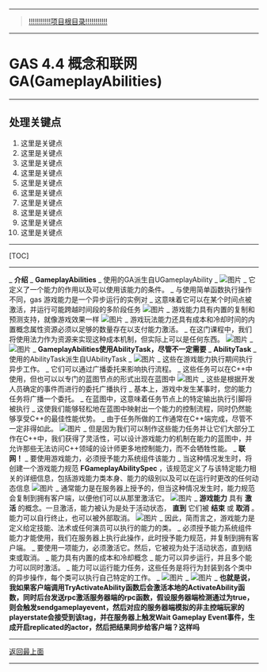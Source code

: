 ___________________________________________________________________________________________
> [!!!!!!!!!!!项目根目录!!!!!!!!!!!](./!!!!!!!!!!!项目目录!!!!!!!!!!!.md)

___________________________________________________________________________________________

# GAS 4.4 概念和联网 GA(GameplayAbilities)
___________________________________________________________________________________________
## 处理关键点
1. 这里是关键点
2. 这里是关键点
3. 这里是关键点
4. 这里是关键点
5. 这里是关键点
6. 这里是关键点
7. 这里是关键点
8. 这里是关键点
9. 这里是关键点
10. 这里是关键点
___________________________________________________________________________________________

[TOC]

___________________________________________________________________________________________

_ **介绍**
    _ **GameplayAbilities**
        _ 使用的GA派生自UGameplayAbility
            _  ![图片](https://github.com/liyunlong618/LiYunLongKnowledgeLibrary/blob/main/UECPP/Models/GAS/GAS_2_Aura/DetailContent/Image/GAS_024/539161_23139.png?raw=true)
        _ 它定义了一个能力的作用以及可以使用该能力的条件。
        _ 与使用简单函数执行操作不同，gas 游戏能力是一个异步运行的实例对
        _ 这意味着它可以在某个时间点被激活，并运行可能跨越时间段的多阶段任务 ![图片](https://github.com/liyunlong618/LiYunLongKnowledgeLibrary/blob/main/UECPP/Models/GAS/GAS_2_Aura/DetailContent/Image/GAS_024/161364_528138.png?raw=true)
        _ 游戏能力具有内置的复制和预测支持，就像游戏效果一样 ![图片](https://github.com/liyunlong618/LiYunLongKnowledgeLibrary/blob/main/UECPP/Models/GAS/GAS_2_Aura/DetailContent/Image/GAS_024/115591_411973.png?raw=true)
        _ 游戏玩法能力还具有成本和冷却时间的内置概念属性资源必须以足够的数量存在以支付能力激活。
        _ 在这门课程中，我们将使用法力作为资源来实现这种成本机制，但实际上可以是任何东西。 ![图片](https://github.com/liyunlong618/LiYunLongKnowledgeLibrary/blob/main/UECPP/Models/GAS/GAS_2_Aura/DetailContent/Image/GAS_024/177024_116542.png?raw=true)
        _  ![图片](https://github.com/liyunlong618/LiYunLongKnowledgeLibrary/blob/main/UECPP/Models/GAS/GAS_2_Aura/DetailContent/Image/GAS_024/88229_677269.png?raw=true)
        _ **GameplayAbilities使用AbilityTask，尽管不一定需要**
    _ **AbilityTask**
        _ 使用的AbilityTask派生自UAbilityTask
            _  ![图片](https://github.com/liyunlong618/LiYunLongKnowledgeLibrary/blob/main/UECPP/Models/GAS/GAS_2_Aura/DetailContent/Image/GAS_024/318393_451467.png?raw=true)
        _ 这些在游戏能力执行期间执行异步工作。
        _ 它们可以通过广播委托来影响执行流程。
        _ 这些任务可以在C++中使用，但也可以以专门的蓝图节点的形式出现在蓝图中 ![图片](https://github.com/liyunlong618/LiYunLongKnowledgeLibrary/blob/main/UECPP/Models/GAS/GAS_2_Aura/DetailContent/Image/GAS_024/399233_723203.png?raw=true)
        _ 这些是根据开发人员确定的事件而进行的委托广播执行
        _ 基本上，游戏中发生某事时，您的能力任务将广播一个委托。
        _ 在蓝图中，这意味着任务节点上的特定输出执行引脚将被执行
        _ 这使我们能够轻松地在蓝图中映射出一个能力的控制流程，同时仍然能够享受C++的最佳性能优势。
        _ 由于任务所做的工作通常在C++端完成，尽管不一定非得如此。 ![图片](https://github.com/liyunlong618/LiYunLongKnowledgeLibrary/blob/main/UECPP/Models/GAS/GAS_2_Aura/DetailContent/Image/GAS_024/130939_978088.png?raw=true)
        _ 但是因为我们可以制作这些能力任务并让它们大部分工作在C++中，我们获得了灵活性，可以设计游戏能力的机制在能力的蓝图中，并允许那些无法访问C++领域的设计师更多地控制能力，而不会牺牲性能。
    _ **联网！**
        _ 要使用游戏能力，必须授予能力系统组件该能力
        _ 当这种情况发生时，将创建一个游戏能力规范 **FGameplayAbilitySpec** ，该规范定义了与该特定能力相关的详细信息，包括游戏能力类本身、能力的级别以及可以在运行时更改的任何动态信息 ![图片](https://github.com/liyunlong618/LiYunLongKnowledgeLibrary/blob/main/UECPP/Models/GAS/GAS_2_Aura/DetailContent/Image/GAS_024/626992_233060.png?raw=true)
        _ 通常能力是在服务器上授予的，但当这种情况发生时，能力规范会复制到拥有客户端，以便他们可以从那里激活它。 ![图片](https://github.com/liyunlong618/LiYunLongKnowledgeLibrary/blob/main/UECPP/Models/GAS/GAS_2_Aura/DetailContent/Image/GAS_024/825149_94465.png?raw=true)
        _ **游戏能力** 具有 **激活** 的概念。一旦激活，能力被认为是处于活动状态， **直到** 它们被 **结束** 或 **取消** 。能力可以自行终止，也可以被外部取消。 ![图片](https://github.com/liyunlong618/LiYunLongKnowledgeLibrary/blob/main/UECPP/Models/GAS/GAS_2_Aura/DetailContent/Image/GAS_024/254510_341009.png?raw=true)
        _ 因此，简而言之，游戏能力是定义给定技能、法术或任何演员可以执行的能力的类。
        _ 必须授予能力系统组件能力才能使用，我们在服务器上执行此操作，此时授予能力规范，并复制到拥有客户端。
        _ 要使用一项能力，必须激活它。然后，它被视为处于活动状态，直到结束或取消。
        _ 能力具有内置的成本和冷却概念
        _ 能力可以异步运行，并且多个能力可以同时激活。
        _ 能力可以运行能力任务，这些任务是将行为封装到各个类中的异步操作，每个类可以执行自己特定的工作。
        _  ![图片](https://github.com/liyunlong618/LiYunLongKnowledgeLibrary/blob/main/UECPP/Models/GAS/GAS_2_Aura/DetailContent/Image/GAS_024/196943_12435.png?raw=true)
            _  ![图片](https://github.com/liyunlong618/LiYunLongKnowledgeLibrary/blob/main/UECPP/Models/GAS/GAS_2_Aura/DetailContent/Image/GAS_024/776900_362082.png?raw=true)
_ **也就是说，我如果客户端调用TryActivateAbility函数后会激活本地的ActivateAbility函数，同时后台发送rpc激活服务器端的rpc函数，假设服务器端检测通过为true，则会触发sendgameplayevent，然后对应的服务器端模拟的非主控端玩家的playerstate会接受到该tag，并在服务器上触发Wait Gameplay Event事件，生成开启replicated的actor，然后把结果同步给客户端？这样吗**

___________________________________________________________________________________________

[返回最上面](#处理关键点)
___________________________________________________________________________________________